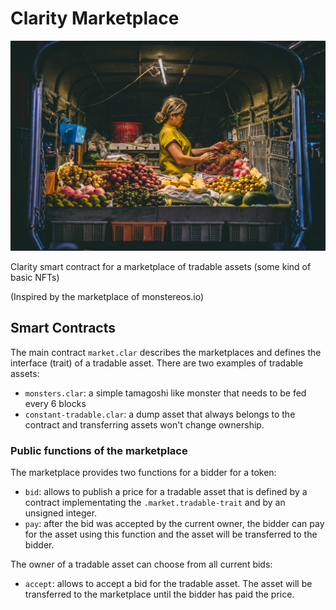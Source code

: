# Clarity Marketplace

![marketplace](marketplace.jpg)

Clarity smart contract for a marketplace of tradable assets (some kind of basic NFTs)

(Inspired by the marketplace of monstereos.io)

## Smart Contracts

The main contract `market.clar` describes the marketplaces and defines the interface (trait) of a tradable asset. There are two examples of tradable assets:

- `monsters.clar`: a simple tamagoshi like monster that needs to be fed every 6 blocks
- `constant-tradable.clar`: a dump asset that always belongs to the contract and transferring assets won't change ownership.

### Public functions of the marketplace

The marketplace provides two functions for a bidder for a token:

- `bid`: allows to publish a price for a tradable asset that is defined by a contract implementating the `.market.tradable-trait` and by an unsigned integer.
- `pay`: after the bid was accepted by the current owner, the bidder can pay for the asset using this function and the asset will be transferred to the bidder.

The owner of a tradable asset can choose from all current bids:

- `accept`: allows to accept a bid for the tradable asset. The asset will be transferred to the marketplace until the bidder has paid the price.
